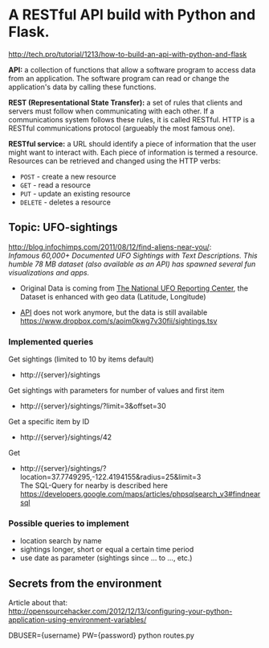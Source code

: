 # A RESTful API build with Python and Flask.

http://tech.pro/tutorial/1213/how-to-build-an-api-with-python-and-flask

**API:** a collection of functions that allow a software program to access data
from an application. The software program can read or change the application's
data by calling these functions.

**REST (Representational State Transfer):** a set of rules that clients and servers
must follow when communicating with each other. If a communications system follows
these rules, it is called RESTful. HTTP is a RESTful communications protocol
(argueably the most famous one).

**RESTful service:** a URL should identify a piece of information that
the user might want to interact with. Each piece of information is termed a resource.
Resources can be retrieved and changed using the HTTP verbs:  

* `POST` - create a new resource
* `GET` - read a resource
* `PUT` - update an existing resource
* `DELETE` - deletes a resource

## Topic: UFO-sightings

http://blog.infochimps.com/2011/08/12/find-aliens-near-you/:  
*Infamous 60,000+ Documented UFO Sightings with Text Descriptions. This humble
78 MB dataset (also available as an API) has spawned several fun visualizations
and apps.*

* Original Data is coming from [The National UFO Reporting Center](http://www.nuforc.org/index.html),
the Dataset is enhanced with geo data (Latitude, Longitude)

* [API](http://www.infochimps.com/datasets/60000-documented-ufo-sightings-with-text-descriptions-and-metada#api-explorer_tab)
does not work anymore, but the data is still available https://www.dropbox.com/s/aoim0kwg7v30fii/sightings.tsv

### Implemented queries

Get sightings (limited to 10 by items default)  
* http://{server}/sightings

Get sightings with parameters for number of values and first item  
* http://{server}/sightings/?limit=3&offset=30

Get a specific item by ID  
* http://{server}/sightings/42

Get
* http://{server}/sightings/?location=37.7749295,-122.4194155&radius=25&limit=3  
The SQL-Query for nearby is described here
https://developers.google.com/maps/articles/phpsqlsearch_v3#findnearsql

### Possible queries to implement

* location search by name
* sightings longer, short or equal a certain time period
* use date as parameter (sightings since ... to ..., etc.)

## Secrets from the environment

Article about that:  
http://opensourcehacker.com/2012/12/13/configuring-your-python-application-using-environment-variables/

DBUSER={username} PW={password} python routes.py
